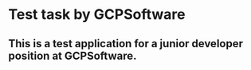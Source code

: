 # Test task by GCPSoftware
## This is a test application for a junior developer position at GCPSoftware.
